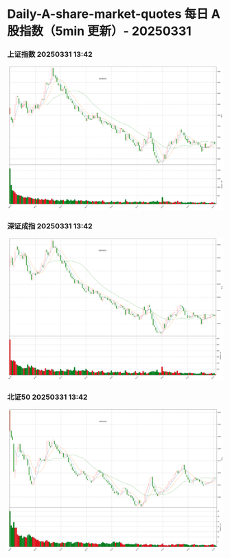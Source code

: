 
# Daily-A-share-market-quotes 每日 A 股指数（5min 更新）- 20250331

### 上证指数 20250331 13:42
![](./fig/2025/3/20250331-sh000001.png)

### 深证成指 20250331 13:42
![](./fig/2025/3/20250331-sz399001.png)

### 北证50 20250331 13:42
![](./fig/2025/3/20250331-bj899050.png)
